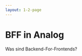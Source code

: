 ```yaml
---
layout: 1-2-page
---
```


# BFF in Analog

Was sind Backend-For-Frontends?

<template v-slot:right>

<div class="h-full p-8 flex flex-col">

## Klassischer Ansatz einer Anwendungsarchitektur

<div class="flex-1 flex justify-center items-center">

<div class="flex items-center gap-64">

<div class="p-4 flex items-center justify-center text-white bg-accent-4">
(Angular) Frontend
</div>

<div class="flex flex-col gap-4">
<div class="p-4 flex items-center justify-center text-white bg-accent-4 relative"> 
<div class="absolute -z-1 -left-66 top-15 bg-accent-2 h-2 w-68 -rotate-15"></div>
API Service 1</div>
<div class="p-4 flex items-center justify-center text-white bg-accent-4 relative">
<div class="absolute -z-1 -left-66 bg-accent-2 h-2 w-68"></div>
API Service 2</div>
<div class="p-4 flex items-center justify-center text-white bg-accent-4 relative">
<div class="absolute -z-1 -left-66 bottom-15 bg-accent-2 h-2 w-68 rotate-15"></div>
API Service 3</div>
</div>



</div>


</div>
</div>

</template>
